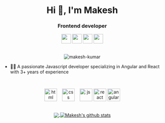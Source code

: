 <h1 align="center">Hi 👋, I'm Makesh</h1>
<h3 align="center">Frontend developer</h3>

<div align=center>
<a href="https://cdnlogo.com/logo/linkedin-icon_39423.html"><img src="https://cdn.cdnlogo.com/logos/l/66/linkedin-icon.svg" width="30"></a>
  <a href="https://cdnlogo.com/logo/codepen-icon_12685.html"><img src="https://cdn.cdnlogo.com/logos/c/77/codepen-icon.svg" width="30"></a>
<a href="https://cdnlogo.com/logo/monogram-medium_42992.html"><img src="https://cdn.cdnlogo.com/logos/m/21/monogram-medium.svg" width="30"></a>
  <a href="https://cdnlogo.com/logo/twitter_38383.html"><img src="https://cdn.cdnlogo.com/logos/t/48/twitter.png" width="30"></a>
  <br><br>
 <p><img src="https://komarev.com/ghpvc/?username=makesh-kumar" alt="makesh-kumar" /></p>
</div>

- 👨‍💻 A passionate Javascript developer specializing in Angular and React with 3+ years of experience


<br>

<p align="center">
  <img src="https://upload.wikimedia.org/wikipedia/commons/thumb/6/61/HTML5_logo_and_wordmark.svg/2048px-HTML5_logo_and_wordmark.svg.png" alt="html" width="auto" height="40">&nbsp;&nbsp;&nbsp;
  <img src='https://upload.wikimedia.org/wikipedia/commons/thumb/d/d5/CSS3_logo_and_wordmark.svg/1200px-CSS3_logo_and_wordmark.svg.png' alt="css" width="auto" height="40">&nbsp;&nbsp;&nbsp;
  <img src='https://upload.wikimedia.org/wikipedia/commons/6/6a/JavaScript-logo.png' height='40' width='auto' alt="js">
  <img src="https://upload.wikimedia.org/wikipedia/commons/thumb/a/a7/React-icon.svg/1280px-React-icon.svg.png" alt="react" width="auto" height="40"/>
  <img src="https://angular.io/assets/images/logos/angular/angular.svg" alt="angular" width="40" height="40"/>
<p align="center">
  
<br>
  
<a href="https://github.com/makesh-kumar/github-readme-stats">
  <img align="center" src="https://github-readme-stats.vercel.app/api/top-langs/?username=makesh-kumar&theme=radical&hide=glsl,python" />
</a>
<a href="https://github.com/anuraghazra/github-readme-stats">
  <img align="center" src="https://github-readme-stats.vercel.app/api?username=makesh-kumar&show_icons=true&theme=radical&line_height=27" alt="Makesh's github stats" />
</a>
